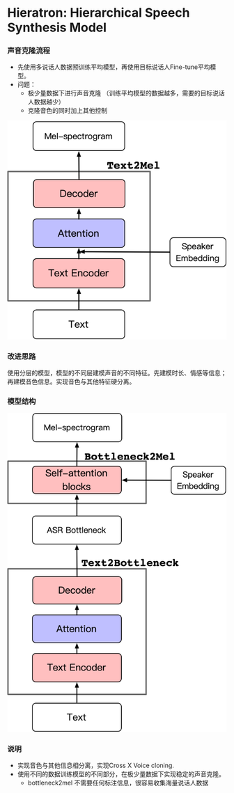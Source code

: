 # Hieratron: Hierarchical Speech Synthesis Model

### 声音克隆流程
+ 先使用多说话人数据预训练平均模型，再使用目标说话人Fine-tune平均模型。
+ 问题：
	+ 极少量数据下进行声音克隆 （训练平均模型的数据越多，需要的目标说话人数据越少）
	+ 克隆音色的同时加上其他控制

![](./text2mel.png)

### 改进思路
使用分层的模型，模型的不同层建模声音的不同特征。先建模时长、情感等信息；再建模音色信息。实现音色与其他特征硬分离。

### 模型结构
![](./text2bn2mel.png)

### 说明
+ 实现音色与其他信息相分离，实现Cross X Voice cloning.
+ 使用不同的数据训练模型的不同部分，在极少量数据下实现稳定的声音克隆。
	+  bottleneck2mel 不需要任何标注信息，很容易收集海量说话人数据